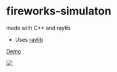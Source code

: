 # fireworks-simulaton
made with C++ and raylib

* Uses [raylib](https://www.raylib.com/)

[Demo](https://famous-paletas-d3074d.netlify.app/)

<img src="https://github.com/pepega90/fireworks-simulaton/blob/main/preview.gif" />




